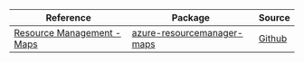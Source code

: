 | Reference | Package | Source |
|---|---|---|
|[Resource Management - Maps](resourcemanager-maps-readme.md)|[azure-resourcemanager-maps](https://repo1.maven.org/maven2/com/azure/resourcemanager/azure-resourcemanager-maps)|[Github](https://github.com/Azure/azure-sdk-for-java)|
